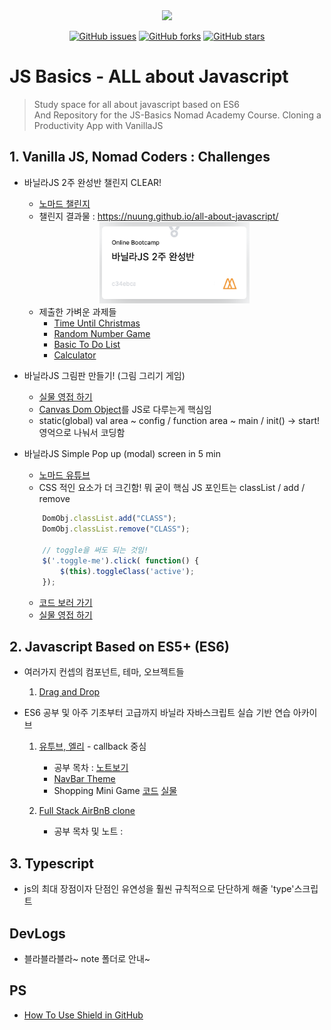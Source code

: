 <div align = "center">
    <img src="https://img.shields.io/badge/license-MIT-green" />

[![GitHub issues](https://img.shields.io/github/issues/Nuung/all-about-javascript)](https://github.com/Nuung/all-about-javascript/issues)
[![GitHub forks](https://img.shields.io/github/forks/Nuung/all-about-javascript)](https://github.com/Nuung/all-about-javascript/network)
[![GitHub stars](https://img.shields.io/github/stars/Nuung/all-about-javascript)](https://github.com/Nuung/all-about-javascript/stargazers)
</div>

# JS Basics - ALL about Javascript

> Study space for all about javascript based on ES6</br>
> And Repository for the JS-Basics Nomad Academy Course. Cloning a Productivity App with VanillaJS 



###


## 1. Vanilla JS, Nomad Coders : Challenges

- 바닐라JS 2주 완성반 챌린지 CLEAR!
    - [노마드 챌린지](https://nomadcoders.co/challenges)
    - 챌린지 결과물 : https://nuung.github.io/all-about-javascript/

    <div align = center><img src="https://github.com/Nuung/all-about-javascript/blob/master/NomadJS/images/clear.png" width="50%"/></div>

    - 제출한 가벼운 과제들
        - [Time Until Christmas](https://nuung.github.io/all-about-javascript/NomadJS/TimeUntilChri.html)
        - [Random Number Game](https://nuung.github.io/all-about-javascript/NomadJS/RandomNumberGame.html)
        - [Basic To Do List](https://nuung.github.io/all-about-javascript/NomadJS/BasicToDo.html)
        - [Calculator](https://nuung.github.io/all-about-javascript/Calculator/index.html)


- 바닐라JS 그림판 만들기! (그림 그리기 게임) 
    - [실물 영접 하기](https://nuung.github.io/all-about-javascript/NomadJS-game/)
    - [Canvas Dom Object](https://developer.mozilla.org/ko/docs/Web/HTML/Canvas)를 JS로 다루는게 핵심임
    - static(global) val area ~ config / function area ~ main / init() -> start! 영억으로 나눠서 코딩함 


- 바닐라JS Simple Pop up (modal) screen in 5 min
    - [노마드 유튜브](https://youtu.be/V08wXKHF_Xw)
    - CSS 적인 요소가 더 크긴함! 뭐 굳이 핵심 JS 포인트는 classList / add / remove
    ```javascript
        DomObj.classList.add("CLASS");
        DomObj.classList.remove("CLASS");
        
        // toggle을 써도 되는 것임! 
        $('.toggle-me').click( function() {
            $(this).toggleClass('active');
        });
    ```
    - [코드 보러 가기](https://github.com/Nuung/all-about-javascript/blob/master/Theme/Modal/modal.html)
    - [실물 영접 하기](https://nuung.github.io/all-about-javascript/Theme/Modal/modal.html)


## 2. Javascript Based on ES5+ (ES6)

- 여러가지 컨셉의 컴포넌트, 테마, 오브젝트들
    1) [Drag and Drop](https://nuung.github.io/all-about-javascript/Theme/DragAndDrop/)

- ES6 공부 및 아주 기초부터 고급까지 바닐라 자바스크립트 실습 기반 연습 아카이브
    1. [유투브, 엘리](https://www.youtube.com/watch?v=wcsVjmHrUQg&list=PLv2d7VI9OotTVOL4QmPfvJWPJvkmv6h-2) - callback 중심
        - 공부 목차 : [노트보기](/note)
        - [NavBar Theme]()
        - Shopping Mini Game [코드]() [실물]()

    2. [Full Stack AirBnB clone](https://www.youtube.com/watch?v=kuswGIH-Xj8&list=PLN3n1USn4xlnfJIQBa6bBjjiECnk6zL6s)
        - 공부 목차 및 노트 : 


## 3. Typescript

- js의 최대 장점이자 단점인 유연성을 훨씬 규칙적으로 단단하게 해줄 'type'스크립트


###

## DevLogs

- 블라블라블라~ note 폴더로 안내~ 

## PS

- [How To Use Shield in GitHub](https://youtu.be/Dl-ekLb4quE)
